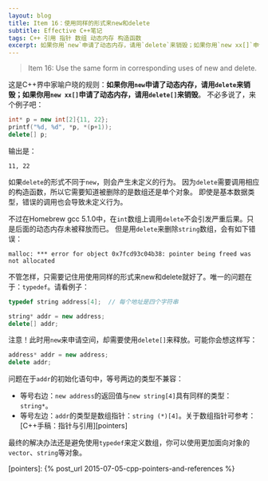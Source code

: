 ```yaml
---
layout: blog
title: Item 16：使用同样的形式来new和delete
subtitle: Effective C++笔记
tags: C++ 引用 指针 数组 动态内存 构造函数
excerpt: 如果你用`new`申请了动态内存，请用`delete`来销毁；如果你用`new xx[]`申请了动态内存，请用`delete[]`来销毁。
---
```


> Item 16: Use the same form in corresponding uses of new and delete.

这是C++界中家喻户晓的规则：**如果你用`new`申请了动态内存，请用`delete`来销毁；如果你用`new xx[]`申请了动态内存，请用`delete[]`来销毁**。
不必多说了，来个例子吧：

```cpp
int* p = new int[2]{11, 22};
printf("%d, %d", *p, *(p+1));
delete[] p;
```

输出是：

```
11, 22
```

如果`delete`的形式不同于`new`，则会产生未定义的行为。
因为`delete`需要调用相应的构造函数，所以它需要知道被删除的是数组还是单个对象。
即使是基本数据类型，错误的调用也会导致未定义行为。

不过在Homebrew gcc 5.1.0中，在`int`数组上调用`delete`不会引发严重后果。只是后面的动态内存未被释放而已。
但是用`delete`来删除`string`数组，会有如下错误：

```
malloc: *** error for object 0x7fcd93c04b38: pointer being freed was not allocated
```

不管怎样，只需要记住用使用同样的形式来new和delete就好了。唯一的问题在于：`typedef`。请看例子：

```cpp
typedef string address[4];  // 每个地址是四个字符串

string* addr = new address;
delete[] addr;
```

注意！此时用`new`来申请空间，却需要使用`delete[]`来释放。可能你会想这样写：

```cpp
address* addr = new address;
delete addr;
```

问题在于`addr`的初始化语句中，等号两边的类型不兼容：

* 等号右边：`new address`的返回值与`new string[4]`具有同样的类型：`string*`。
* 等号左边：`addr`的类型是数组指针：`string (*)[4]`。关于数组指针可参考：[C++手稿：指针与引用][pointers]

最终的解决办法还是避免使用`typedef`来定义数组，你可以使用更加面向对象的`vector`、`string`等对象。

[pointers]: {% post_url 2015-07-05-cpp-pointers-and-references %}

